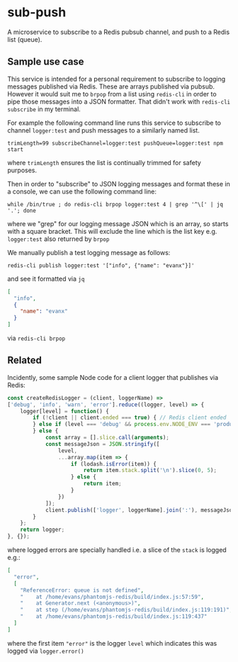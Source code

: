 # sub-push

A microservice to subscribe to a Redis pubsub channel, and push to a Redis list (queue).

## Sample use case

This service is intended for a personal requirement to subscribe to logging messages published via Redis.
These are arrays published via pubsub. However it would suit me to `brpop` from a list using `redis-cli` in order to pipe those messages into a JSON formatter. That didn't work with `redis-cli subscribe` in my terminal.

For example the following command line runs this service to subscribe to channel `logger:test` and push messages to a similarly named list.
```
trimLength=99 subscribeChannel=logger:test pushQueue=logger:test npm start
```
where `trimLength` ensures the list is continually trimmed for safety purposes.

Then in order to "subscribe" to JSON logging messages and format these in a console, we can use
the following command line:
```
while /bin/true ; do redis-cli brpop logger:test 4 | grep '^\[' | jq '.'; done
```
where we "grep" for our logging message JSON which is an array, so starts with a square bracket. This will exclude the line which is the list key e.g. `logger:test` also returned by `brpop`

We manually publish a test logging message as follows:
```
redis-cli publish logger:test '["info", {"name": "evanx"}]'
```
and see it formatted via `jq`
```json
[
  "info",
  {
    "name": "evanx"
  }
]
```
via `redis-cli brpop`


## Related

Incidently, some sample Node code for a client logger that publishes via Redis:
```javascript
const createRedisLogger = (client, loggerName) =>
['debug', 'info', 'warn', 'error'].reduce((logger, level) => {
    logger[level] = function() {
        if (!client || client.ended === true) { // Redis client ended
        } else if (level === 'debug' && process.env.NODE_ENV === 'production') {
        } else {
            const array = [].slice.call(arguments);
            const messageJson = JSON.stringify([
                level,
                ...array.map(item => {
                    if (lodash.isError(item)) {
                        return item.stack.split('\n').slice(0, 5);
                    } else {
                        return item;
                    }
                })
            ]);
            client.publish(['logger', loggerName].join(':'), messageJson);
        }
    };
    return logger;
}, {});
```
where logged errors are specially handled i.e. a slice of the `stack` is logged e.g.:
```json
[
  "error",
  [
    "ReferenceError: queue is not defined",
    "    at /home/evans/phantomjs-redis/build/index.js:57:59",
    "    at Generator.next (<anonymous>)",
    "    at step (/home/evans/phantomjs-redis/build/index.js:119:191)",
    "    at /home/evans/phantomjs-redis/build/index.js:119:437"
  ]
]
```
where the first item `"error"` is the logger `level` which indicates this was logged via `logger.error()`
